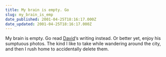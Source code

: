 ```yaml
---
title: My brain is empty. Go
slug: my_brain_is_emp
date_published: 2001-04-25T18:16:17.000Z
date_updated: 2001-04-25T18:16:17.000Z
---
```


My brain is empty. Go read [David](http://lightningfield.com/)‘s writing instead. Or better yet, enjoy his sumptuous photos. The kind I like to take while wandering around the city, and then I rush home to accidentally delete them.
